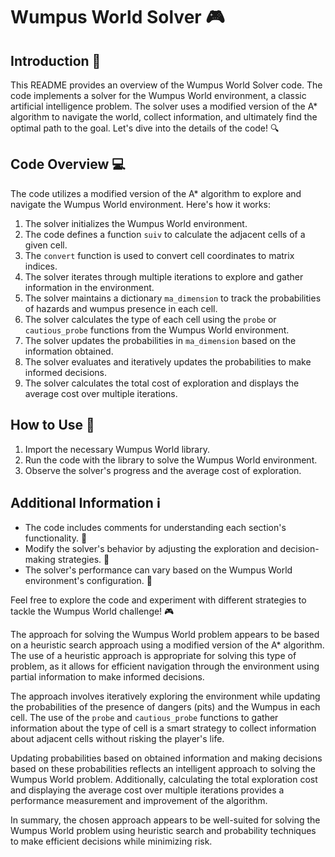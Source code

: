 # Wumpus World Solver :video_game:

## Introduction :wave:

This README provides an overview of the Wumpus World Solver code. The code implements a solver for the Wumpus World environment, a classic artificial intelligence problem. The solver uses a modified version of the A* algorithm to navigate the world, collect information, and ultimately find the optimal path to the goal. Let's dive into the details of the code! :mag:

## Code Overview :computer:

The code utilizes a modified version of the A* algorithm to explore and navigate the Wumpus World environment. Here's how it works:

1. The solver initializes the Wumpus World environment.
2. The code defines a function `suiv` to calculate the adjacent cells of a given cell.
3. The `convert` function is used to convert cell coordinates to matrix indices.
4. The solver iterates through multiple iterations to explore and gather information in the environment.
5. The solver maintains a dictionary `ma_dimension` to track the probabilities of hazards and wumpus presence in each cell.
6. The solver calculates the type of each cell using the `probe` or `cautious_probe` functions from the Wumpus World environment.
7. The solver updates the probabilities in `ma_dimension` based on the information obtained.
8. The solver evaluates and iteratively updates the probabilities to make informed decisions.
9. The solver calculates the total cost of exploration and displays the average cost over multiple iterations.

## How to Use :rocket:

1. Import the necessary Wumpus World library.
2. Run the code with the library to solve the Wumpus World environment.
3. Observe the solver's progress and the average cost of exploration.

## Additional Information :information_source:

- The code includes comments for understanding each section's functionality. :memo:
- Modify the solver's behavior by adjusting the exploration and decision-making strategies. :wrench:
- The solver's performance can vary based on the Wumpus World environment's configuration. :game_die:

Feel free to explore the code and experiment with different strategies to tackle the Wumpus World challenge! :video_game:

The approach for solving the Wumpus World problem appears to be based on a heuristic search approach using a modified version of the A* algorithm. The use of a heuristic approach is appropriate for solving this type of problem, as it allows for efficient navigation through the environment using partial information to make informed decisions.

The approach involves iteratively exploring the environment while updating the probabilities of the presence of dangers (pits) and the Wumpus in each cell. The use of the `probe` and `cautious_probe` functions to gather information about the type of cell is a smart strategy to collect information about adjacent cells without risking the player's life.

Updating probabilities based on obtained information and making decisions based on these probabilities reflects an intelligent approach to solving the Wumpus World problem. Additionally, calculating the total exploration cost and displaying the average cost over multiple iterations provides a performance measurement and improvement of the algorithm.

In summary, the chosen approach appears to be well-suited for solving the Wumpus World problem using heuristic search and probability techniques to make efficient decisions while minimizing risk.
